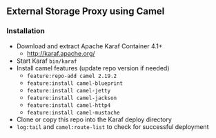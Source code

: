 ## External Storage Proxy using Camel

### Installation

- Download and extract Apache Karaf Container 4.1+
  - http://karaf.apache.org/
- Start Karaf `bin/karaf`
- Install camel features (update repo version if needed)
  - `feature:repo-add camel 2.19.2`
  - `feature:install camel-blueprint`
  - `feature:install camel-jetty`
  - `feature:install camel-jackson`
  - `feature:install camel-http4`
  - `feature:install camel-mustache`
- Clone or copy this repo into the Karaf deploy directory
- `log:tail` and `camel:route-list` to check for successful deployment
